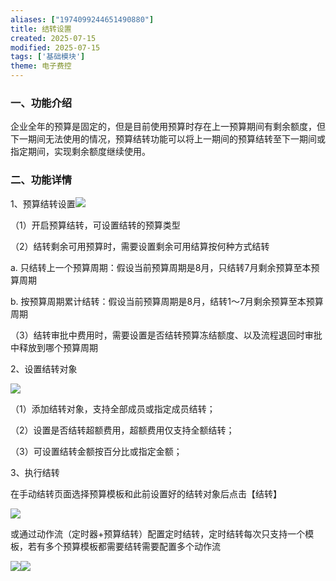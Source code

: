 ```yaml
---
aliases: ["1974099244651490880"]
title: 结转设置
created: 2025-07-15
modified: 2025-07-15
tags: ['基础模块']
theme: 电子费控
---
```


### 一、功能介绍

企业全年的预算是固定的，但是目前使用预算时存在上一预算期间有剩余额度，但下一期间无法使用的情况，预算结转功能可以将上一期间的预算结转至下一期间或指定期间，实现剩余额度继续使用。

###

### 二、功能详情

1、预算结转设置![](977c75aa4b981569c0042677ebfe5a30.jpg)

（1）开启预算结转，可设置结转的预算类型

（2）结转剩余可用预算时，需要设置剩余可用结算按何种方式结转

a. 只结转上一个预算周期：假设当前预算周期是8月，只结转7月剩余预算至本预算周期

b. 按预算周期累计结转：假设当前预算周期是8月，结转1～7月剩余预算至本预算周期

（3）结转审批中费用时，需要设置是否结转预算冻结额度、以及流程退回时审批中释放到哪个预算周期

2、设置结转对象

![](40b082d5fba29dc5c6affad663f1de28.jpg)

（1）添加结转对象，支持全部成员或指定成员结转；

（2）设置是否结转超额费用，超额费用仅支持全额结转；

（3）可设置结转金额按百分比或指定金额；

3、执行结转

在手动结转页面选择预算模板和此前设置好的结转对象后点击【结转】

![](38bd07cf2481052c579850f7137509cd.jpg)

或通过动作流（定时器+预算结转）配置定时结转，定时结转每次只支持一个模板，若有多个预算模板都需要结转需要配置多个动作流

![](c12115ebab599784234b49ea50dd6657.jpg)![](fee18d2c396aca0c8a1ed86f850ade76.jpg)
